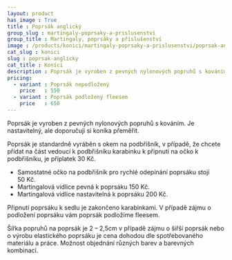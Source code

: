 ```yaml
---
layout: product
has_image : True
title : Poprsák anglický
group_slug : martingaly-poprsaky-a-prislusenstvi
group_title : Martingaly, poprsáky a příslušenství
image : /products/konici/martingaly-poprsaky-a-prislusenstvi/poprsak-anglicky.jpg
cat_slug : konici
slug : poprsak-anglicky
cat_title : Koníci
description : Poprsák je vyroben z pevných nylonových popruhů s kováním.Je nastavitelný, ale doporučuji si koníka přeměřit.
pricing:
  - variant : Poprsák nepodložený
    price   : 550
  - variant : Poprsák podložený fleesem
    price   : 650
---
```


Poprsák je vyroben z pevných nylonových popruhů s kováním.
Je nastavitelný, ale doporučuji si koníka přeměřit.

Poprsák je standardně vyráběn s okem na podbříšník, v případě, že chcete přidat na část vedoucí k podbřišníku karabinku k připnutí na očko k podbřišníku, je příplatek 30&nbsp;Kč.

 - Samostatné očko na podbřišník pro rychlé odepínání poprsáku stojí 50&nbsp;Kč.
 - Martingalová vidlice pevná k poprsáku 150&nbsp;Kč.
 - Martingalová vidlice nastavitelná k poprsáku 200&nbsp;Kč.

Připnutí poprsáku k sedlu je zakončeno karabinkami.
V případě zájmu o podložení poprsáku vám poprsák podložíme fleesem.

Šířka popruhů na poprsák je 2 – 2,5cm v případě zájmu o šiřší poprsák nebo o výrobu elastického poprsáku je cena dohodou dle spotřebovaného materiálu a práce.
Možnost objednání různých barev a barevných kombinací.

